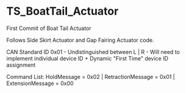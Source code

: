 # TS_BoatTail_Actuator

First Commit of Boat Tail Actuator

Follows Side Skirt Actuator and Gap Fairing Actuator code.

CAN Standard ID 0x01 - Undistinguished between L | R - Will need to implement individual device ID + Dynamic "First Time" device ID assignment

Command List: HoldMessage = 0x02 |  RetractionMessage = 0x01 | ExtensionMessage = 0x00
